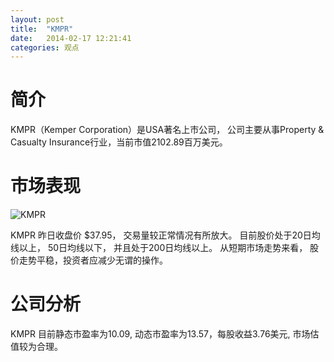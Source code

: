 ```yaml
---
layout: post
title:  "KMPR"
date:   2014-02-17 12:21:41
categories: 观点
---
```


# 简介
KMPR（Kemper Corporation）是USA著名上市公司，
公司主要从事Property & Casualty Insurance行业，当前市值2102.89百万美元。

# 市场表现

![KMPR](http://finviz.com/chart.ashx?t=KMPR&ty=c&ta=1&p=d&s=l)

KMPR 昨日收盘价 $37.95，
交易量较正常情况有所放大。
目前股价处于20日均线以上，
50日均线以下，
并且处于200日均线以上。
从短期市场走势来看，
股价走势平稳，投资者应减少无谓的操作。

# 公司分析
KMPR 目前静态市盈率为10.09, 动态市盈率为13.57，每股收益3.76美元,
市场估值较为合理。
